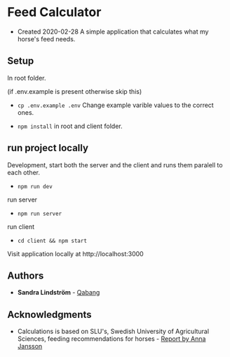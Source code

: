 # Feed Calculator

- Created 2020-02-28
  A simple application that calculates what my horse's feed needs.

## Setup

In root folder.

(if .env.example is present otherwise skip this)

- `cp .env.example .env`
  Change example varible values to the correct ones.

- `npm install` in root and client folder.

## run project locally

Development, start both the server and the client and runs them paralell to each other.

- `npm run dev`

run server
- `npm run server`

run client
- `cd client && npm start`

Visit application locally at http://localhost:3000

## Authors

- **Sandra Lindström** - [Qabang](https://github.com/Qabang)

## Acknowledgments

- Calculations is based on SLU's, Swedish University of Agricultural Sciences, feeding recommendations for horses - [Report by Anna Jansson](https://www.slu.se/globalassets/ew/org/inst/huv/publikationer/utfodringsrekommendationer-for-hast_2013_rapport_289.pdf)
